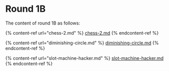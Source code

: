 # Round 1B

The content of round 1B as follows:

{% content-ref url="chess-2.md" %}
[chess-2.md](chess-2.md)
{% endcontent-ref %}

{% content-ref url="diminishing-circle.md" %}
[diminishing-circle.md](diminishing-circle.md)
{% endcontent-ref %}

{% content-ref url="slot-machine-hacker.md" %}
[slot-machine-hacker.md](slot-machine-hacker.md)
{% endcontent-ref %}
